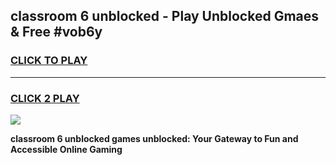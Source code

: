
## classroom 6 unblocked - Play Unblocked Gmaes & Free #vob6y
<h3>
<a href="https://news.freeplayer.one?title=classroom_6_unblocked&ref=24F">CLICK TO PLAY</a></h3>
<hr>

<h3>
<a href="https://news.freeplayer.one?title=classroom_6_unblocked&ref=24F">CLICK 2 PLAY</a>
  
</h3>

<a href="https://news.freeplayer.one?title=classroom_6_unblocked&ref=24F/"><img src="https://clearcache.store/games.png"></a>


**classroom 6 unblocked games unblocked: Your Gateway to Fun and Accessible Online Gaming**
